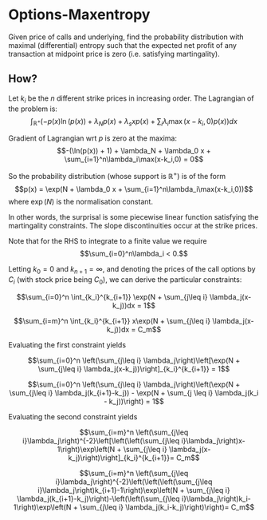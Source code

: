 # Options-Maxentropy
Given price of calls and underlying, find the probability distribution with maximal (differential) entropy such that the expected net profit of any transaction at midpoint price is zero (i.e. satisfying martingality).

## How?
Let $k_i$ be the $n$ different strike prices in increasing order. The Lagrangian of the problem is:
$$\int_{\mathbb{R}^+} \left(-p(x)\ln(p(x)) + \lambda_N p(x) + \lambda_s xp(x) + \sum_{i}\lambda_i\max(x-k_i,0)p(x) \right)dx$$

Gradient of Lagrangian wrt $p$ is zero at the maxima:
$$-(\ln(p(x)) + 1) + \lambda_N + \lambda_0 x + \sum_{i=1}^n\lambda_i\max(x-k_i,0) = 0$$

So the probability distribution (whose support is $\mathbb{R}^+$) is of the form
$$p(x) = \exp(N + \lambda_0 x + \sum_{i=1}^n\lambda_i\max(x-k_i,0))$$
where $\exp(N)$ is the normalisation constant.

In other words, the surprisal is some piecewise linear function satisfying the martingality constraints. The slope discontinuities occur at the strike prices.

Note that for the RHS to integrate to a finite value we require $$\sum_{i=0}^n\lambda_i < 0.$$

Letting $k_0=0$ and $k_{n+1}=\infty$, and denoting the prices of the call options by $C_i$ (with stock price being $C_0$), we can derive the particular constraints:

$$\sum_{i=0}^n \int_{k_i}^{k_{i+1}} \exp(N + \sum_{j\leq i} \lambda_j(x-k_j))dx = 1$$

$$\sum_{i=m}^n \int_{k_i}^{k_{i+1}} x\exp(N + \sum_{j\leq i} \lambda_j(x-k_j))dx = C_m$$

Evaluating the first constraint yields

$$\sum_{i=0}^n \left(\sum_{j\leq i} \lambda_j\right)\left[\exp(N + \sum_{j\leq i} \lambda_j(x-k_j))\right]_{k_i}^{k_{i+1}} = 1$$

$$\sum_{i=0}^n \left(\sum_{j\leq i} \lambda_j\right)\left(\exp(N + \sum_{j\leq i} \lambda_j(k_{i+1}-k_j)) - \exp(N + \sum_{j \leq i} \lambda_j(k_i - k_j))\right) = 1$$

Evaluating the second constraint yields

$$\sum_{i=m}^n \left(\sum_{j\leq i}\lambda_j\right)^{-2}\left[\left(\left(\sum_{j\leq i}\lambda_j\right)x-1\right)\exp\left(N + \sum_{j\leq i} \lambda_j(x-k_j)\right)\right]_{k_i}^{k_{i+1}}= C_m$$

$$\sum_{i=m}^n \left(\sum_{j\leq i}\lambda_j\right)^{-2}\left(\left(\left(\sum_{j\leq i}\lambda_j\right)k_{i+1}-1\right)\exp\left(N + \sum_{j\leq i} \lambda_j(k_{i+1}-k_j)\right)-\left(\left(\sum_{j\leq i}\lambda_j\right)k_i-1\right)\exp\left(N + \sum_{j\leq i} \lambda_j(k_i-k_j)\right)\right)= C_m$$
